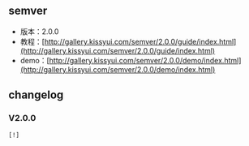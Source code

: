 ## semver

* 版本：2.0.0
* 教程：[http://gallery.kissyui.com/semver/2.0.0/guide/index.html](http://gallery.kissyui.com/semver/2.0.0/guide/index.html)
* demo：[http://gallery.kissyui.com/semver/2.0.0/demo/index.html](http://gallery.kissyui.com/semver/2.0.0/demo/index.html)

## changelog

### V2.0.0

    [!]


